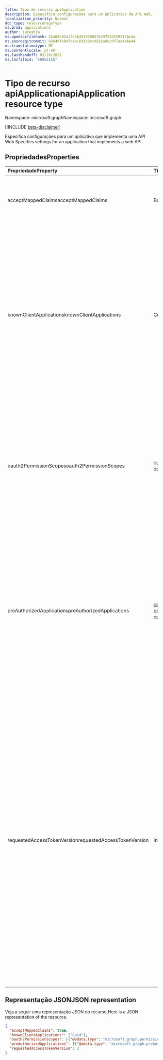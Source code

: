 ```yaml
---
title: Tipo de recurso apiApplication
description: Especifica configurações para um aplicativo de API Web.
localization_priority: Normal
doc_type: resourcePageType
ms.prod: applications
author: sureshja
ms.openlocfilehash: 26a84e03a1fd4b351960887b49794d189317be3a
ms.sourcegitcommit: 68b49fc847ceb1032a9cc9821a9ec0f7ac4abe44
ms.translationtype: MT
ms.contentlocale: pt-BR
ms.lasthandoff: 03/20/2021
ms.locfileid: "50962116"
---
```

# <a name="apiapplication-resource-type"></a><span data-ttu-id="a1708-103">Tipo de recurso apiApplication</span><span class="sxs-lookup"><span data-stu-id="a1708-103">apiApplication resource type</span></span>

<span data-ttu-id="a1708-104">Namespace: microsoft.graph</span><span class="sxs-lookup"><span data-stu-id="a1708-104">Namespace: microsoft.graph</span></span>

[!INCLUDE [beta-disclaimer](../../includes/beta-disclaimer.md)]

<span data-ttu-id="a1708-105">Especifica configurações para um aplicativo que implementa uma API Web.</span><span class="sxs-lookup"><span data-stu-id="a1708-105">Specifies settings for an application that implements a web API.</span></span>

## <a name="properties"></a><span data-ttu-id="a1708-106">Propriedades</span><span class="sxs-lookup"><span data-stu-id="a1708-106">Properties</span></span>

| <span data-ttu-id="a1708-107">Propriedade</span><span class="sxs-lookup"><span data-stu-id="a1708-107">Property</span></span> | <span data-ttu-id="a1708-108">Tipo</span><span class="sxs-lookup"><span data-stu-id="a1708-108">Type</span></span> | <span data-ttu-id="a1708-109">Descrição</span><span class="sxs-lookup"><span data-stu-id="a1708-109">Description</span></span> |
|:---------------|:--------|:----------|
|<span data-ttu-id="a1708-110">acceptMappedClaims</span><span class="sxs-lookup"><span data-stu-id="a1708-110">acceptMappedClaims</span></span>| <span data-ttu-id="a1708-111">Booliano</span><span class="sxs-lookup"><span data-stu-id="a1708-111">Boolean</span></span> | <span data-ttu-id="a1708-112">Quando `true` , permite que um aplicativo use o mapeamento de declarações sem especificar uma chave de assinatura personalizada.</span><span class="sxs-lookup"><span data-stu-id="a1708-112">When `true`, allows an application to use claims mapping without specifying a custom signing key.</span></span> |
|<span data-ttu-id="a1708-113">knownClientApplications</span><span class="sxs-lookup"><span data-stu-id="a1708-113">knownClientApplications</span></span>| <span data-ttu-id="a1708-114">Coleção de GUIDs</span><span class="sxs-lookup"><span data-stu-id="a1708-114">Guid collection</span></span> |<span data-ttu-id="a1708-115">Usado para o consentimento em comum se você tiver uma solução que contenha duas partes: um aplicativo cliente e um aplicativo de API Web personalizado.</span><span class="sxs-lookup"><span data-stu-id="a1708-115">Used for bundling consent if you have a solution that contains two parts: a client app and a custom web API app.</span></span> <span data-ttu-id="a1708-116">Se você definir a appID do aplicativo cliente para esse valor, o usuário só consente uma vez no aplicativo cliente.</span><span class="sxs-lookup"><span data-stu-id="a1708-116">If you set the appID of the client app to this value, the user only consents once to the client app.</span></span> <span data-ttu-id="a1708-117">O Azure AD sabe que consentir com o cliente significa consentir implicitamente a API da Web e provisionar automaticamente as entidades de serviço para ambas as APIs ao mesmo tempo.</span><span class="sxs-lookup"><span data-stu-id="a1708-117">Azure AD knows that consenting to the client means implicitly consenting to the web API and automatically provisions service principals for both APIs at the same time.</span></span> <span data-ttu-id="a1708-118">Tanto o cliente quanto o aplicativo api web devem ser registrados no mesmo locatário.</span><span class="sxs-lookup"><span data-stu-id="a1708-118">Both the client and the web API app must be registered in the same tenant.</span></span>|
|<span data-ttu-id="a1708-119">oauth2PermissionScopes</span><span class="sxs-lookup"><span data-stu-id="a1708-119">oauth2PermissionScopes</span></span>| <span data-ttu-id="a1708-120">coleção [permissionScope](permissionscope.md)</span><span class="sxs-lookup"><span data-stu-id="a1708-120">[permissionScope](permissionscope.md) collection</span></span> | <span data-ttu-id="a1708-121">A definição das permissões delegadas expostas pela API web representada pelo registro desse aplicativo.</span><span class="sxs-lookup"><span data-stu-id="a1708-121">The definition of the delegated permissions exposed by the web API represented by this application registration.</span></span> <span data-ttu-id="a1708-122">Essas permissões delegadas podem ser solicitadas por um aplicativo cliente e podem ser concedidas por usuários ou administradores durante o consentimento.</span><span class="sxs-lookup"><span data-stu-id="a1708-122">These delegated permissions may be requested by a client application, and may be granted by users or administrators during consent.</span></span> <span data-ttu-id="a1708-123">As permissões delegadas às vezes são conhecidas como escopos OAuth 2.0.</span><span class="sxs-lookup"><span data-stu-id="a1708-123">Delegated permissions are sometimes referred to as OAuth 2.0 scopes.</span></span> |
|<span data-ttu-id="a1708-124">preAuthorizedApplications</span><span class="sxs-lookup"><span data-stu-id="a1708-124">preAuthorizedApplications</span></span>| <span data-ttu-id="a1708-125">[coleção preAuthorizedApplication](preauthorizedapplication.md)</span><span class="sxs-lookup"><span data-stu-id="a1708-125">[preAuthorizedApplication](preauthorizedapplication.md) collection</span></span> | <span data-ttu-id="a1708-126">Lista os aplicativos cliente pré-autorizados com as permissões delegadas especificadas para acessar as APIs desse aplicativo.</span><span class="sxs-lookup"><span data-stu-id="a1708-126">Lists the client applications that are pre-authorized with the specified delegated permissions to access this application's APIs.</span></span> <span data-ttu-id="a1708-127">Os usuários não precisam consentir com nenhum aplicativo pré-autorizado (para as permissões especificadas).</span><span class="sxs-lookup"><span data-stu-id="a1708-127">Users are not required to consent to any pre-authorized application (for the permissions specified).</span></span> <span data-ttu-id="a1708-128">No entanto, quaisquer permissões adicionais não listadas em preAuthorizedApplications (solicitadas por meio do consentimento incremental, por exemplo) exigirão o consentimento do usuário.</span><span class="sxs-lookup"><span data-stu-id="a1708-128">However, any additional permissions not listed in preAuthorizedApplications (requested through incremental consent for example) will require user consent.</span></span> |
|<span data-ttu-id="a1708-129">requestedAccessTokenVersion</span><span class="sxs-lookup"><span data-stu-id="a1708-129">requestedAccessTokenVersion</span></span>| <span data-ttu-id="a1708-130">Int32</span><span class="sxs-lookup"><span data-stu-id="a1708-130">Int32</span></span> | <span data-ttu-id="a1708-131">Especifica a versão do token de acesso esperada por esse recurso.</span><span class="sxs-lookup"><span data-stu-id="a1708-131">Specifies the access token version expected by this resource.</span></span> <span data-ttu-id="a1708-132">Isso altera a versão e o formato do JWT produzido independentemente do ponto de extremidade ou cliente usado para solicitar o token de acesso.</span><span class="sxs-lookup"><span data-stu-id="a1708-132">This changes the version and format of the JWT produced independent of the endpoint or client used to request the access token.</span></span> <br><br> <span data-ttu-id="a1708-133">O ponto de extremidade usado, v1.0 ou v2.0, é escolhido pelo cliente e afeta apenas a versão do id_tokens.</span><span class="sxs-lookup"><span data-stu-id="a1708-133">The endpoint used, v1.0 or v2.0, is chosen by the client and only impacts the version of id_tokens.</span></span> <span data-ttu-id="a1708-134">Os recursos precisam configurar explicitamente **requestedAccessTokenVersion** para indicar o formato de token de acesso suportado.</span><span class="sxs-lookup"><span data-stu-id="a1708-134">Resources need to explicitly configure **requestedAccessTokenVersion** to indicate the supported access token format.</span></span> <br><br> <span data-ttu-id="a1708-135">Os valores possíveis **para requestedAccessTokenVersion** `1` são , ou `2` `null` .</span><span class="sxs-lookup"><span data-stu-id="a1708-135">Possible values for **requestedAccessTokenVersion** are `1`, `2`, or `null`.</span></span> <span data-ttu-id="a1708-136">Se o valor for , isso padrão será , que corresponde ao ponto `null` `1` de extremidade v1.0.</span><span class="sxs-lookup"><span data-stu-id="a1708-136">If the value is `null`, this defaults to `1`, which corresponds to the v1.0 endpoint.</span></span> <br><br> <span data-ttu-id="a1708-137">Se **signInAudience** no aplicativo estiver configurado como `AzureADandPersonalMicrosoftAccount` , o valor dessa propriedade deve ser `2`</span><span class="sxs-lookup"><span data-stu-id="a1708-137">If **signInAudience** on the application is configured as `AzureADandPersonalMicrosoftAccount`, the value for this property must be `2`</span></span> |

## <a name="json-representation"></a><span data-ttu-id="a1708-138">Representação JSON</span><span class="sxs-lookup"><span data-stu-id="a1708-138">JSON representation</span></span>

<span data-ttu-id="a1708-139">Veja a seguir uma representação JSON do recurso.</span><span class="sxs-lookup"><span data-stu-id="a1708-139">Here is a JSON representation of the resource.</span></span>

<!-- {
  "blockType": "resource",
  "optionalProperties": [

  ],
  "@odata.type": "microsoft.graph.apiApplication"
}-->

```json
{
  "acceptMappedClaims": true,
  "knownClientApplications": ["Guid"],
  "oauth2PermissionScopes": [{"@odata.type": "microsoft.graph.permissionScope"}],
  "preAuthorizedApplications": [{"@odata.type": "microsoft.graph.preAuthorizedApplication"}],
  "requestedAccessTokenVersion": 2
}
```


<!-- uuid: 8fcb5dbc-d5aa-4681-8e31-b001d5168d79
2015-10-25 14:57:30 UTC -->
<!--
{
  "type": "#page.annotation",
  "description": "api resource",
  "keywords": "",
  "section": "documentation",
  "tocPath": "",
  "suppressions": []
}
-->


